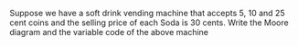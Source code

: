 Suppose we have a soft drink vending machine that accepts 5, 10 and 25 cent coins and the selling price of each
Soda is 30 cents. Write the Moore diagram and the variable code of the above machine
